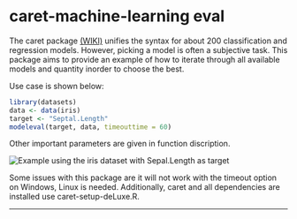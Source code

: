 # caret-machine-learning eval

The caret package [(WIKI)](http://topepo.github.io/caret/index.html) unifies the syntax for about 200 classification and regression models.  However, picking a model is often a subjective task.  This package aims to provide an example of how to iterate through all available models and quantity inorder to choose the best.  

Use case is shown below:

```r
library(datasets)
data <- data(iris)
target <- "Septal.Length"
modeleval(target, data, timeouttime = 60)
```
Other important parameters are given in function discription. 


![Example using the iris dataset with Sepal.Length as target](https://github.com/codychampion/modelbench/blob/master/irislength.png)


Some issues with this package are it will not work with the timeout option on Windows, Linux is needed.  Additionally, caret and all dependencies are installed use caret-setup-deLuxe.R.

---
